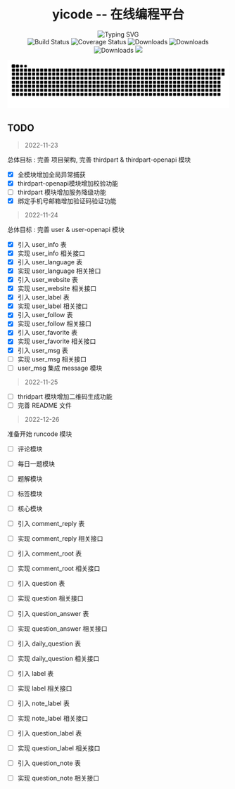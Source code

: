 <div align="center">
  <div><h1>yicode -- 在线编程平台</h1></div>
  <div style="position: relative">
    <img
      src="https://readme-typing-svg.demolab.com?font=Fira+Code&pause=3000&center=%E9%94%99%E8%AF%AF%E7%9A%84&vCenter=%E9%94%99%E8%AF%AF%E7%9A%84&width=435&lines=Buddha+bless%2Csimple+code+every+time!"
      alt="Typing SVG"
    />
  </div>
  <div>
    <img
      src="https://img.shields.io/badge/yicode-0.1-success.svg"
      alt="Build Status"
    />
    <img
      src="https://img.shields.io/badge/Spring%20Cloud-Hoxton.SR12-blue.svg"
      alt="Coverage Status"
    />
    <img
      src="https://img.shields.io/badge/Spring%20Cloud%20Alibaba-2.2.7.RELEASE-blue.svg"
      alt="Downloads"
    />
    <img
      src="https://img.shields.io/badge/Spring%20Boot-2.3.12.RELEASE-blue.svg"
      alt="Downloads"
    />
    <img
      src="https://img.shields.io/badge/Vue-2.7-blue.svg"
      alt="Downloads"
    />
    <img
      src="https://visitor-badge.glitch.me/badge?page_id=yixihan.yicode&left_color=green&right_color=red"
    />
  </div>
</div>
<div align="center">

![](https://github.com/yixihan/yicode/blob/master/assets/github-contribution-grid-snake.svg)
</div>

## TODO

> 2022-11-23

总体目标 : 完善 项目架构, 完善 thirdpart & thirdpart-openapi 模块
- [x] 全模块增加全局异常捕获
- [x] thirdpart-openapi模块增加校验功能
- [ ] thirdpart 模块增加服务降级功能
- [x] 绑定手机号邮箱增加验证码验证功能

> 2022-11-24

总体目标 : 完善 user & user-openapi 模块
- [x] 引入 user_info 表
- [x] 实现 user_info 相关接口
- [x] 引入 user_language 表
- [x] 实现 user_language 相关接口
- [x] 引入 user_website 表
- [x] 实现 user_website 相关接口
- [x] 引入 user_label 表
- [x] 实现 user_label 相关接口
- [x] 引入 user_follow 表
- [x] 实现 user_follow 相关接口
- [x] 引入 user_favorite 表
- [x] 实现 user_favorite 相关接口
- [x] 引入 user_msg 表
- [ ] 实现 user_msg 相关接口
- [ ] user_msg 集成 message 模块

> 2022-11-25

- [ ] thridpart 模块增加二维码生成功能
- [ ] 完善 README 文件

> 2022-12-26

准备开始 runcode 模块
- [ ] 评论模块
- [ ] 每日一题模块
- [ ] 题解模块
- [ ] 标签模块
- [ ] 核心模块

- [ ] 引入 comment_reply 表
- [ ] 实现 comment_reply 相关接口
- [ ] 引入 comment_root 表
- [ ] 实现 comment_root 相关接口
- [ ] 引入 question 表
- [ ] 实现 question 相关接口
- [ ] 引入 question_answer 表
- [ ] 实现 question_answer 相关接口
- [ ] 引入 daily_question 表
- [ ] 实现 daily_question 相关接口
- [ ] 引入 label 表
- [ ] 实现 label 相关接口
- [ ] 引入 note_label 表
- [ ] 实现 note_label 相关接口
- [ ] 引入 question_label 表
- [ ] 实现 question_label 相关接口
- [ ] 引入 question_note 表
- [ ] 实现 question_note 相关接口
